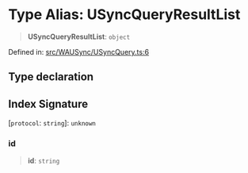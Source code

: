 # Type Alias: USyncQueryResultList

> **USyncQueryResultList**: `object`

Defined in: [src/WAUSync/USyncQuery.ts:6](https://github.com/WhiskeySockets/Baileys/blob/2fdabb7f387029b680a2c5e056c7022c25b0f110/src/WAUSync/USyncQuery.ts#L6)

## Type declaration

## Index Signature

\[`protocol`: `string`\]: `unknown`

### id

> **id**: `string`
